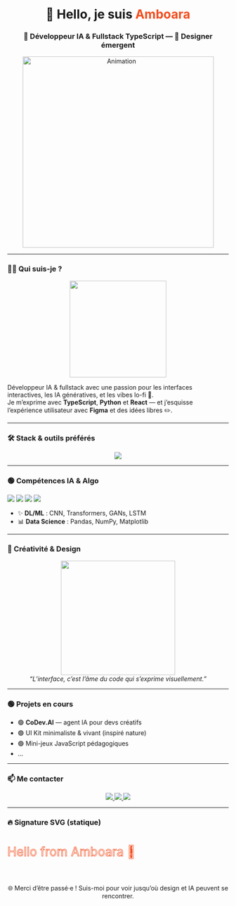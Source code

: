 <h1 align="center">👋 Hello, je suis <span style="color:#F24E1E">Amboara</span></h1>
<h3 align="center">🧠 Développeur IA & Fullstack TypeScript — 🎨 Designer émergent</h3>

<p align="center">
  <img src="https://media.giphy.com/media/ton-nouveau-gif.gif" alt="Animation" width="435" />
</p>


---

### 👨‍💻 Qui suis-je ?

<p align="center">
  <img src="https://media.giphy.com/media/3o7TKPdUkkb5A8PzXW/giphy.gif" width="220" />
</p>

<p>
Développeur IA & fullstack avec une passion pour les interfaces interactives, les IA génératives, et les vibes lo-fi 🌿.<br/>
Je m’exprime avec <b>TypeScript</b>, <b>Python</b> et <b>React</b> — et j’esquisse l’expérience utilisateur avec <b>Figma</b> et des idées libres ✏️.
</p>

---

### 🛠️ Stack & outils préférés

<p align="center">
  <img src="https://skillicons.dev/icons?i=ts,py,react,nextjs,nodejs,express,tailwind,figma,xd,vscode,git,tensorflow,pytorch" />
</p>

---

### 🟢 Compétences IA & Algo

<p align="left">
  <img src="https://img.shields.io/badge/-🧠%20Deep%20Learning-0d1117?style=flat-square&logo=OpenAI&logoColor=white&labelColor=0d1117&color=00ff88" />
  <img src="https://img.shields.io/badge/-🤖%20IA%20Générative-0d1117?style=flat-square&logo=pytorch&logoColor=white&color=ff4ecd" />
  <img src="https://img.shields.io/badge/-🔍%20Computer%20Vision-0d1117?style=flat-square&logo=opencv&logoColor=white&color=00d4ff" />
  <img src="https://img.shields.io/badge/-📐%20Algorithmes-0d1117?style=flat-square&logo=python&logoColor=white&color=ffbd44" />
</p>

<ul>
  <li>✨ <strong>DL/ML</strong> : CNN, Transformers, GANs, LSTM</li>
  <li>📊 <strong>Data Science</strong> : Pandas, NumPy, Matplotlib</li>
</ul>

---

### 🎨 Créativité & Design

<p align="center">
  <img src="https://media.giphy.com/media/QNFhOolVeCzPQ2Mx85/giphy.gif" width="260"/>
  <br />
  <em>“L’interface, c’est l’âme du code qui s’exprime visuellement.”</em>
</p>

---

### 🟢 Projets en cours

<ul>
  <li>🟢 <b>CoDev.AI</b> — agent IA pour devs créatifs</li>
  <li>🟢 UI Kit minimaliste & vivant (inspiré nature)</li>
  <li>🟢 Mini-jeux JavaScript pédagogiques</li>
  <li>...</li>
</ul>

---

### 📫 Me contacter

<p align="center">
  <a href="mailto:amboara.dev@gmail.com">
    <img src="https://img.shields.io/badge/email-amboara.dev@gmail.com-red?style=flat&logo=gmail&logoColor=white" />
  </a>
  <a href="https://linkedin.com/in/tonprofil" target="_blank">
    <img src="https://img.shields.io/badge/LinkedIn-Amboara-blue?logo=linkedin&style=flat" />
  </a>
  <a href="https://amboara.vercel.app" target="_blank">
    <img src="https://img.shields.io/badge/Portfolio-Online-success?logo=web&style=flat" />
  </a>
</p>

---
### 🔥 Signature SVG (statique)

<p align="center">
<svg width="100%" height="100">
  <text x="0" y="50" font-size="28" fill="none" stroke="#F24E1E" stroke-width="1" stroke-dasharray="1000" stroke-dashoffset="0">
    Hello from Amboara 👋
  </text>
</svg>
</p>

<p align="center"> 🌐 Merci d’être passé·e ! Suis-moi pour voir jusqu’où design et IA peuvent se rencontrer. </p>

